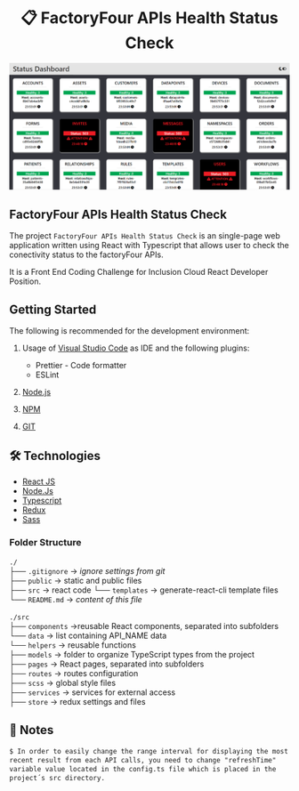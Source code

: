 # <div align="center">📋 FactoryFour APIs Health Status Check</div>

<a href="https://factoryfour-api-status.netlify.app/">
<img src="./readmeImage.png"/>
                             </a>

## FactoryFour APIs Health Status Check

The project `FactoryFour APIs Health Status Check` is an single-page web application written using React with Typescript that allows user to check the conectivity status to the factoryFour APIs.

It is a Front End Coding Challenge for Inclusion Cloud React Developer Position.

## Getting Started

The following is recommended for the development environment:

1. Usage of [Visual Studio Code](https://code.visualstudio.com/) as IDE and the following plugins:

   - Prettier - Code formatter
   - ESLint

2. [Node.js](https://nodejs.org/en/download/)
3. [NPM](https://www.npmjs.com/)
4. [GIT](https://git-scm.com/)

## 🛠️ Technologies

<ul>
  <li><a href="https://reactjs.org/">React JS</a></li>
  <li><a href="https://nodejs.org/en/">Node.Js</a></li>
  <li><a href="https://www.typescriptlang.org/">Typescript</a></li>
  <li><a href="https://redux.js.org/">Redux</a></li>
  <li><a href="https://sass-lang.com/">Sass</a></li>
  
</ul>

### Folder Structure

`./`  
├── `.gitignore` -> _ignore settings from git_  
├── `public` -> static and public files  
├── `src` -> react code
└── `templates` -> generate-react-cli template files  
└── `README.md` -> _content of this file_

`./src`  
├── `components` ->reusable React components, separated into subfolders  
└── `data` -> list containing API_NAME data  
└── `helpers` -> reusable functions  
├── `models` -> folder to organize TypeScript types from the project  
├── `pages` -> React pages, separated into subfolders  
├── `routes` -> routes configuration  
├── `scss` -> global style files  
├── `services` -> services for external access  
├── `store` -> redux settings and files

## 🎯 Notes

```
$ In order to easily change the range interval for displaying the most recent result from each API calls, you need to change "refreshTime" variable value located in the config.ts file which is placed in the project´s src directory.
```
